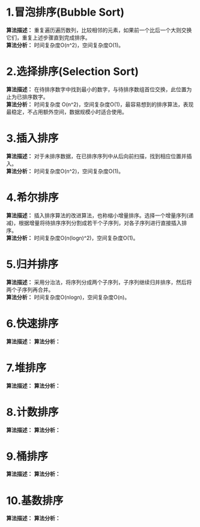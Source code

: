 # 1.冒泡排序(Bubble Sort)
**算法描述：** 重复遍历遍历数列，比较相邻的元素，如果前一个比后一个大则交换它们，重复上述步骤直到完成排序。<br>
**算法分析：** 时间复杂度O(n^2)，空间复杂度O(1)。
# 2.选择排序(Selection Sort)
**算法描述：** 在待排序数字中找到最小的数字，与待排序数组首位交换，此位置为止为已排序数字。<br>
**算法分析：** 时间复杂度 O(n^2)，空间复杂度O(1)，最容易想到的排序算法，表现最稳定，不占用额外空间，数据规模小时适合使用。<br>
# 3.插入排序
**算法描述：** 对于未排序数据，在已排序序列中从后向前扫描，找到相应位置并插入。<br>
**算法分析：** 时间复杂度O(n^2)，空间复杂度O(1)。
# 4.希尔排序
**算法描述：** 插入排序算法的改进算法，也称缩小增量排序。选择一个增量序列(递减)，根据增量将待排序序列分割成若干个子序列，对各子序列进行直接插入排序。<br>
**算法分析：** 时间复杂度O(n(logn)^2)，空间复杂度O(1)。
# 5.归并排序
**算法描述：** 采用分治法，将序列分成两个子序列，子序列继续归并排序，然后将两个子序列再合并。<br>
**算法分析：** 时间复杂度O(nlogn)，空间复杂度O(n)。
# 6.快速排序
**算法描述：** 
**算法分析：** 
# 7.堆排序
**算法描述：** 
**算法分析：** 
# 8.计数排序
**算法描述：** 
**算法分析：** 
# 9.桶排序
**算法描述：** 
**算法分析：** 
# 10.基数排序
**算法描述：** 
**算法分析：** 
